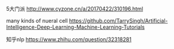 5大门派
http://www.cyzone.cn/a/20170422/310196.html

many kinds of nueral cell
https://github.com/TarrySingh/Artificial-Intelligence-Deep-Learning-Machine-Learning-Tutorials

知乎nlp
https://www.zhihu.com/question/32318281
